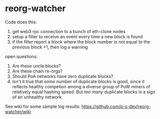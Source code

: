 # reorg-watcher

Code does this:

1. get web3 rpc connection to a bunch of eth-clone nodes
2. setup a filter to receive an event every time a new block is found
3. if the filter report a block where the block number is not equal to the previous block +1, then log a warning



open questions:
1. Are these uncle blocks?
2. Are these chain re-orgs?
3. Should PoA networks have zero duplicate blocks?
4. Isn't it true that *some* number of duplicate blocks is good, since it reflects healthy competion among a diverse group of PoW miners of relatively equal hashing speed.  But *too many* duplicate blocks is a sign of an unhealthy network.


See wiki for some sample log results: 
https://github.com/p-s-dev/reorg-watcher/wiki
